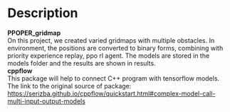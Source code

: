 # Description
**PPOPER_gridmap**\
On this project, we created varied gridmaps with multiple obstacles. In environment, the positions are converted to binary forms, combining with priority experience replay, ppo rl agent. The models are stored in the models folder and the results are shown in results.\
**cppflow** \
This package will help to connect C++ program with tensorflow models. \
The link to the original source of package: \
https://serizba.github.io/cppflow/quickstart.html#complex-model-call-multi-input-output-models

